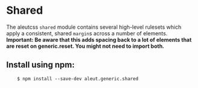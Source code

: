 # Shared

The aleutcss `shared` module contains several high-level rulesets which apply a
consistent, shared `margin`s across a number of elements.
**Important: Be aware that this adds spacing back to a lot of elements
that are reset on generic.reset. You might not need to import both.**



## Install using npm:

```shell
    $ npm install --save-dev aleut.generic.shared

```
